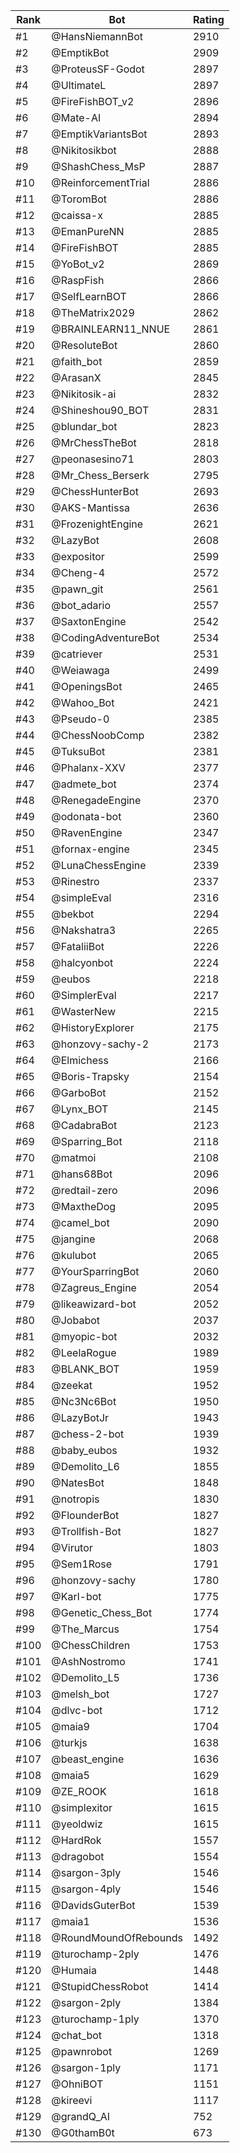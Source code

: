 Rank|Bot|Rating
---|---|---
#1|@HansNiemannBot|2910
#2|@EmptikBot|2909
#3|@ProteusSF-Godot|2897
#4|@UltimateL|2897
#5|@FireFishBOT_v2|2896
#6|@Mate-AI|2894
#7|@EmptikVariantsBot|2893
#8|@Nikitosikbot|2888
#9|@ShashChess_MsP|2887
#10|@ReinforcementTrial|2886
#11|@ToromBot|2886
#12|@caissa-x|2885
#13|@EmanPureNN|2885
#14|@FireFishBOT|2885
#15|@YoBot_v2|2869
#16|@RaspFish|2866
#17|@SelfLearnBOT|2866
#18|@TheMatrix2029|2862
#19|@BRAINLEARN11_NNUE|2861
#20|@ResoluteBot|2860
#21|@faith_bot|2859
#22|@ArasanX|2845
#23|@Nikitosik-ai|2832
#24|@Shineshou90_BOT|2831
#25|@blundar_bot|2823
#26|@MrChessTheBot|2818
#27|@peonasesino71|2803
#28|@Mr_Chess_Berserk|2795
#29|@ChessHunterBot|2693
#30|@AKS-Mantissa|2636
#31|@FrozenightEngine|2621
#32|@LazyBot|2608
#33|@expositor|2599
#34|@Cheng-4|2572
#35|@pawn_git|2561
#36|@bot_adario|2557
#37|@SaxtonEngine|2542
#38|@CodingAdventureBot|2534
#39|@catriever|2531
#40|@Weiawaga|2499
#41|@OpeningsBot|2465
#42|@Wahoo_Bot|2421
#43|@Pseudo-0|2385
#44|@ChessNoobComp|2382
#45|@TuksuBot|2381
#46|@Phalanx-XXV|2377
#47|@admete_bot|2374
#48|@RenegadeEngine|2370
#49|@odonata-bot|2360
#50|@RavenEngine|2347
#51|@fornax-engine|2345
#52|@LunaChessEngine|2339
#53|@Rinestro|2337
#54|@simpleEval|2316
#55|@bekbot|2294
#56|@Nakshatra3|2265
#57|@FataliiBot|2226
#58|@halcyonbot|2224
#59|@eubos|2218
#60|@SimplerEval|2217
#61|@WasterNew|2215
#62|@HistoryExplorer|2175
#63|@honzovy-sachy-2|2173
#64|@Elmichess|2166
#65|@Boris-Trapsky|2154
#66|@GarboBot|2152
#67|@Lynx_BOT|2145
#68|@CadabraBot|2123
#69|@Sparring_Bot|2118
#70|@matmoi|2108
#71|@hans68Bot|2096
#72|@redtail-zero|2096
#73|@MaxtheDog|2095
#74|@camel_bot|2090
#75|@jangine|2068
#76|@kulubot|2065
#77|@YourSparringBot|2060
#78|@Zagreus_Engine|2054
#79|@likeawizard-bot|2052
#80|@Jobabot|2037
#81|@myopic-bot|2032
#82|@LeelaRogue|1989
#83|@BLANK_BOT|1959
#84|@zeekat|1952
#85|@Nc3Nc6Bot|1950
#86|@LazyBotJr|1943
#87|@chess-2-bot|1939
#88|@baby_eubos|1932
#89|@Demolito_L6|1855
#90|@NatesBot|1848
#91|@notropis|1830
#92|@FlounderBot|1827
#93|@Trollfish-Bot|1827
#94|@Virutor|1803
#95|@Sem1Rose|1791
#96|@honzovy-sachy|1780
#97|@Karl-bot|1775
#98|@Genetic_Chess_Bot|1774
#99|@The_Marcus|1754
#100|@ChessChildren|1753
#101|@AshNostromo|1741
#102|@Demolito_L5|1736
#103|@melsh_bot|1727
#104|@dlvc-bot|1712
#105|@maia9|1704
#106|@turkjs|1638
#107|@beast_engine|1636
#108|@maia5|1629
#109|@ZE_ROOK|1618
#110|@simplexitor|1615
#111|@yeoldwiz|1615
#112|@HardRok|1557
#113|@dragobot|1554
#114|@sargon-3ply|1546
#115|@sargon-4ply|1546
#116|@DavidsGuterBot|1539
#117|@maia1|1536
#118|@RoundMoundOfRebounds|1492
#119|@turochamp-2ply|1476
#120|@Humaia|1448
#121|@StupidChessRobot|1414
#122|@sargon-2ply|1384
#123|@turochamp-1ply|1370
#124|@chat_bot|1318
#125|@pawnrobot|1269
#126|@sargon-1ply|1171
#127|@OhniBOT|1151
#128|@kireevi|1117
#129|@grandQ_AI|752
#130|@G0thamB0t|673
